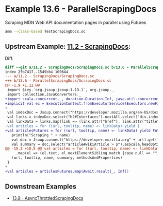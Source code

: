 # Example 13.6 - ParallelScrapingDocs
Scraping MDN Web API documentation pages in parallel using Futures

```bash
amm --class-based TestScrapingDocs.sc
```

## Upstream Example: [11.2 - ScrapingDocs](https://github.com/handsonscala/handsonscala/tree/v1/examples/11.2%20-%20ScrapingDocs):
Diff:
```diff
diff --git a/11.2 - ScrapingDocs/ScrapingDocs.sc b/13.6 - ParallelScrapingDocs/ScrapingDocs.sc
index 2fb7417..1549bb4 100644
--- a/11.2 - ScrapingDocs/ScrapingDocs.sc	
+++ b/13.6 - ParallelScrapingDocs/ScrapingDocs.sc	
@@ -1,9 +1,12 @@
 import $ivy.`org.jsoup:jsoup:1.13.1`, org.jsoup._
 import collection.JavaConverters._
+import scala.concurrent._, duration.Duration.Inf, java.util.concurrent.Executors
+implicit val ec = ExecutionContext.fromExecutorService(Executors.newFixedThreadPool(8))
+
 val indexDoc = Jsoup.connect("https://developer.mozilla.org/en-US/docs/Web/API").get()
 val links = indexDoc.select("h2#Interfaces").nextAll.select("div.index a").asScala
 val linkData = links.map(link => (link.attr("href"), link.attr("title"), link.text))
-val articles = for ((url, tooltip, name) <- linkData) yield {
+val articlesFutures = for ((url, tooltip, name) <- linkData) yield Future{
   println("Scraping " + name)
   val doc = Jsoup.connect("https://developer.mozilla.org" + url).get()
   val summary = doc.select("article#wikiArticle > p").asScala.headOption match {
@@ -15,3 +18,5 @@ val articles = for ((url, tooltip, name) <- linkData) yield {
     .map(el => (el.text, el.nextElementSibling match {case null => ""; case x => x.text}))
   (url, tooltip, name, summary, methodsAndProperties)
 }
+
+val articles = articlesFutures.map(Await.result(_, Inf))
```
## Downstream Examples

- [13.9 - AsyncThrottledScrapingDocs](https://github.com/handsonscala/handsonscala/tree/v1/examples/13.9%20-%20AsyncThrottledScrapingDocs)